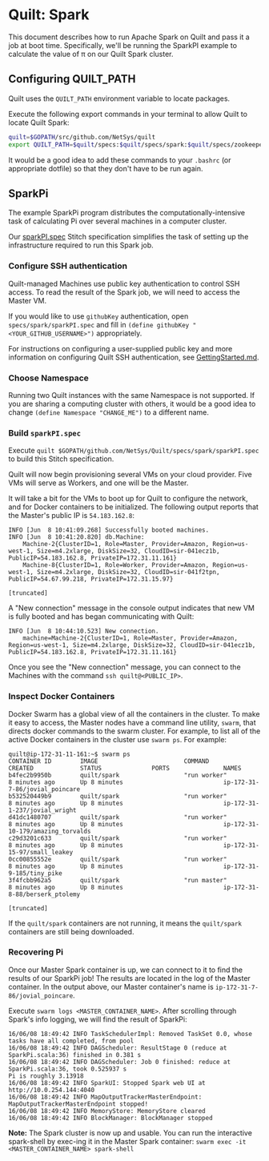 # Quilt: Spark
This document describes how to run Apache Spark on Quilt and pass it a job at
boot time. Specifically, we'll be running the SparkPI example to calculate the
value of π on our Quilt Spark cluster.

## Configuring QUILT_PATH
Quilt uses the `QUILT_PATH` environment variable to locate packages.

Execute the following export commands in your terminal to allow Quilt to locate
Quilt Spark:
```bash
quilt=$GOPATH/src/github.com/NetSys/quilt
export QUILT_PATH=$quilt/specs:$quilt/specs/spark:$quilt/specs/zookeeper
```
It would be a good idea to add these commands to your `.bashrc` (or appropriate
dotfile) so that they don't have to be run again.

## SparkPi
The example SparkPi program distributes the computationally-intensive task of
calculating Pi over several machines in a computer cluster.

Our [sparkPI.spec](sparkPI.spec) Stitch specification simplifies the
task of setting up the infrastructure required to run this Spark job.

### Configure SSH authentication
Quilt-managed Machines use public key authentication to control SSH access.
To read the result of the Spark job, we will need to access the Master VM.

If you would like to use `githubKey` authentication, open
`specs/spark/sparkPI.spec` and fill in
`(define githubKey "<YOUR_GITHUB_USERNAME>")` appropriately.

For instructions on configuring a user-supplied public key and more information
on configuring Quilt SSH authentication, see
[GettingStarted.md](../../docs/GettingStarted.md#set-up-your-ssh-authentication).

### Choose Namespace
Running two Quilt instances with the same Namespace is not supported.
If you are sharing a computing cluster with others, it would be a good idea to
change `(define Namespace "CHANGE_ME")` to a different name.

### Build `sparkPI.spec`
Execute `quilt $GOPATH/github.com/NetSys/Quilt/specs/spark/sparkPI.spec` to
build this Stitch specification.

Quilt will now begin provisioning several VMs on your cloud provider. Five VMs
will serve as Workers, and one will be the Master.

It will take a bit for the VMs to boot up for Quilt to configure the network,
and for Docker containers to be initialized. The following output reports that
the Master's public IP is `54.183.162.8`:
```
INFO [Jun  8 10:41:09.268] Successfully booted machines.
INFO [Jun  8 10:41:20.820] db.Machine:
    Machine-2{ClusterID=1, Role=Master, Provider=Amazon, Region=us-west-1, Size=m4.2xlarge, DiskSize=32, CloudID=sir-041ecz1b, PublicIP=54.183.162.8, PrivateIP=172.31.11.161}
    Machine-8{ClusterID=1, Role=Worker, Provider=Amazon, Region=us-west-1, Size=m4.2xlarge, DiskSize=32, CloudID=sir-041f2tpn, PublicIP=54.67.99.218, PrivateIP=172.31.15.97}

[truncated]
```

A "New connection" message in the console output indicates that new VM is fully
booted and has began communicating with Quilt:

```
INFO [Jun  8 10:44:10.523] New connection.
    machine=Machine-2{ClusterID=1, Role=Master, Provider=Amazon, Region=us-west-1, Size=m4.2xlarge, DiskSize=32, CloudID=sir-041ecz1b, PublicIP=54.183.162.8, PrivateIP=172.31.11.161}
```

Once you see the "New connection" message, you can connect to the Machines with the command
`ssh quilt@<PUBLIC_IP>`.

### Inspect Docker Containers
Docker Swarm has a global view of all the containers in the cluster.  To make
it easy to access, the Master nodes have a command line utility, `swarm`, that
directs docker commands to the swarm cluster.  For example, to list all of the
active Docker containers in the cluster use `swarm ps`.  For example:
```
quilt@ip-172-31-11-161:~$ swarm ps
CONTAINER ID        IMAGE                        COMMAND                  CREATED             STATUS              PORTS               NAMES
b4fec2b9950b        quilt/spark                  "run worker"             8 minutes ago       Up 8 minutes                            ip-172-31-7-86/jovial_poincare
b532520449b9        quilt/spark                  "run worker"             8 minutes ago       Up 8 minutes                            ip-172-31-1-237/jovial_wright
d41dc1480707        quilt/spark                  "run worker"             8 minutes ago       Up 8 minutes                            ip-172-31-10-179/amazing_torvalds
c29d3201c633        quilt/spark                  "run worker"             8 minutes ago       Up 8 minutes                            ip-172-31-15-97/small_leakey
0cc00855552e        quilt/spark                  "run worker"             8 minutes ago       Up 8 minutes                            ip-172-31-9-185/tiny_pike
3f4fcbb962a5        quilt/spark                  "run master"             8 minutes ago       Up 8 minutes                            ip-172-31-8-88/berserk_ptolemy

[truncated]
```

If the `quilt/spark` containers are not running, it means the `quilt/spark`
containers are still being downloaded.

### Recovering Pi
Once our Master Spark container is up, we can connect to it to find the results of
our SparkPi job! The results are located in the log of the Master container. In
the output above, our Master container's name is `ip-172-31-7-86/jovial_poincare`.

Execute `swarm logs <MASTER_CONTAINER_NAME>`. After
scrolling through Spark's info logging, we will find the result of SparkPi:

```
16/06/08 18:49:42 INFO TaskSchedulerImpl: Removed TaskSet 0.0, whose tasks have all completed, from pool
16/06/08 18:49:42 INFO DAGScheduler: ResultStage 0 (reduce at SparkPi.scala:36) finished in 0.381 s
16/06/08 18:49:42 INFO DAGScheduler: Job 0 finished: reduce at SparkPi.scala:36, took 0.525937 s
Pi is roughly 3.13918
16/06/08 18:49:42 INFO SparkUI: Stopped Spark web UI at http://10.0.254.144:4040
16/06/08 18:49:42 INFO MapOutputTrackerMasterEndpoint: MapOutputTrackerMasterEndpoint stopped!
16/06/08 18:49:42 INFO MemoryStore: MemoryStore cleared
16/06/08 18:49:42 INFO BlockManager: BlockManager stopped
```

**Note:** The Spark cluster is now up and usable. You can run the interactive
spark-shell by exec-ing it in the Master Spark container:
`swarm exec -it <MASTER_CONTAINER_NAME> spark-shell`
